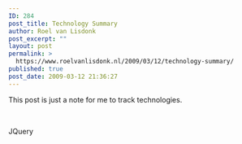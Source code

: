 ```yaml
---
ID: 284
post_title: Technology Summary
author: Roel van Lisdonk
post_excerpt: ""
layout: post
permalink: >
  https://www.roelvanlisdonk.nl/2009/03/12/technology-summary/
published: true
post_date: 2009-03-12 21:36:27
---
```

<p>This post is just a note for me to track technologies.</p> <p>&nbsp;</p> <p>JQuery</p>